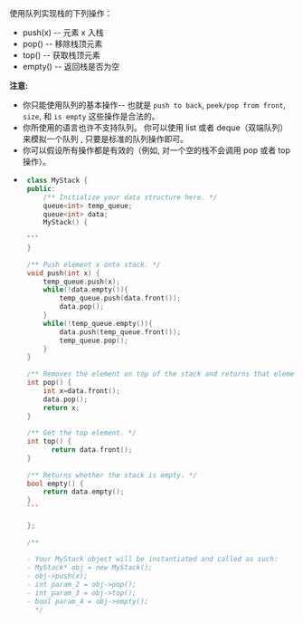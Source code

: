 使用队列实现栈的下列操作：

- push(x) -- 元素 x 入栈
- pop() -- 移除栈顶元素
- top() -- 获取栈顶元素
- empty() -- 返回栈是否为空

**注意:**

- 你只能使用队列的基本操作-- 也就是 `push to back`, `peek/pop from front`, `size`, 和 `is empty` 这些操作是合法的。
- 你所使用的语言也许不支持队列。 你可以使用 list 或者 deque（双端队列）来模拟一个队列 , 只要是标准的队列操作即可。
- 你可以假设所有操作都是有效的（例如, 对一个空的栈不会调用 pop 或者 top 操作）。



 * ~~~c++
    class MyStack {
    public:
        /** Initialize your data structure here. */
        queue<int> temp_queue;
        queue<int> data;
        MyStack() {
    
    ```
    }
    
    /** Push element x onto stack. */
    void push(int x) {
        temp_queue.push(x);
        while(!data.empty()){
            temp_queue.push(data.front());
            data.pop();
        }
        while(!temp_queue.empty()){
            data.push(temp_queue.front());
            temp_queue.pop();
        }
    }
    
    /** Removes the element on top of the stack and returns that element. */
    int pop() {
        int x=data.front();
        data.pop();
        return x;
    }
    
    /** Get the top element. */
    int top() {
          return data.front();
    }
    
    /** Returns whether the stack is empty. */
    bool empty() {
        return data.empty();
    }
    ```
    
    };
    
    /**
    
    - Your MyStack object will be instantiated and called as such:
    - MyStack* obj = new MyStack();
    - obj->push(x);
    - int param_2 = obj->pop();
    - int param_3 = obj->top();
    - bool param_4 = obj->empty();
      */
    ~~~

    